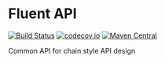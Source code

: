 # Fluent API
[![Build Status](https://travis-ci.org/XDean/Fluent-API.svg?branch=master)](https://travis-ci.org/XDean/Fluent-API)
[![codecov.io](http://codecov.io/github/XDean/Fluent-API/coverage.svg?branch=master)](https://codecov.io/gh/XDean/Fluent-API/branch/master)
[![Maven Central](https://maven-badges.herokuapp.com/maven-central/com.github.XDean/fluent-api/badge.svg)](https://maven-badges.herokuapp.com/maven-central/com.github.XDean/fluent-api)

Common API for chain style API design